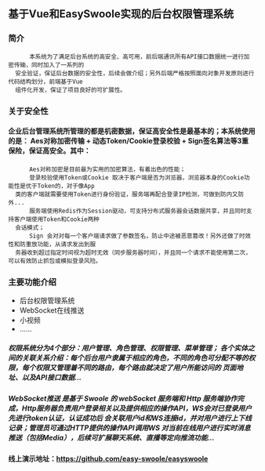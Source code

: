 ## 基于Vue和EasySwoole实现的后台权限管理系统
   
### 简介
          本系统为了满足后台系统的高安全、高可用，前后端通讯所有API接口数据统一进行加密传输，同时加入了一系列的
      安全验证，保证后台数据的安全性，后续会做介绍；另外后端严格按照面向对象开发原则进行代码结构划分，前端基于Vue
      组件化开发，保证了项目良好的可扩展性。
      
### 关于安全性
#### 企业后台管理系统所管理的都是机密数据，保证高安全性是最基本的；本系统使用的是： Aes对称加密传输 + 动态Token/Cookie登录校验 + Sign签名算法等3重保险，保证高安全。其中：
          Aes对称加密是目前最为实用的加密算法，有着出色的性能；
          登录校验使用Token或Cookie 取决于客户端是否为浏览器，浏览器本身的Cookie功能性是优于Token的，对于像App
      类的客户端就需要使用Token进行身份验证，服务端再配合登录IP检测，可做到防内又防外...
          服务端使用Redis作为Session驱动，可支持分布式服务器会话数据共享，并且同时支持客户端使用Token和Cookie两种
      会话模式；
          Sign 会对对每一个客户端请求做了参数签名，防止中途被恶意篡改！另外还做了时效性和防重放功能，从请求发出到服
      务器收到超过指定时间视为超时无效（同步服务器时间），并且同一个请求不能使用第二次，可以有效防止抓包或模拟登录风险。
    
### 主要功能介绍

* 后台权限管理系统
* WebSocket在线推送
* 小视频
* ......

##### 权限系统分为4个部分：用户管理、角色管理、权限管理、菜单管理； 各个实体之间的关联关系介绍：每个后台用户隶属于相应的角色，不同的角色可分配不等的权限，每个权限又管理着不同的路由，每个路由就决定了用户所能访问的 页面地址、以及API接口数据...
##### WebSocket推送 是基于 Swoole 的 webSocket 服务端和 Http 服务端协作完成，Http服务器负责用户登录相关以及提供相应的操作API，WS会对已登录用户先进行token认证，认证成功后 会关联用户id和WS连接id，并对用户进行上下线记录；管理员可通过HTTP提供的操作API调用WS 对当前在线用户进行实时消息推送（包括Media），后续可扩展聊天系统、直播等定向推流功能...
#### 线上演示地址：https://github.com/easy-swoole/easyswoole
